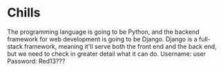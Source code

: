 # Chills
The programming language is going to be Python, and the backend framework for web development is going to be Django. Django is a full-stack framework, meaning it'll serve both the front end and the back end, but we need to check in greater detail what it can do.
Username: user
Password: Red13???
